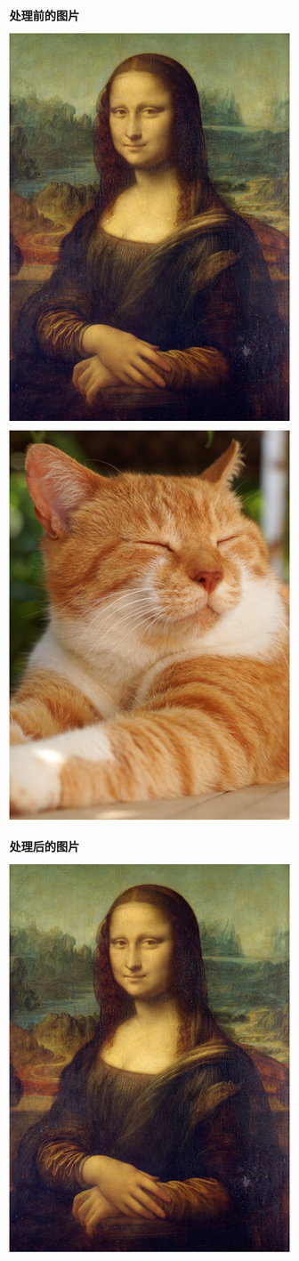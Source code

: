 
## 处理前的图片

![./monalisa.png](./monalisa.png)

![./cat.png](./cat.png)

## 处理后的图片

![./output.png](./output.png)


